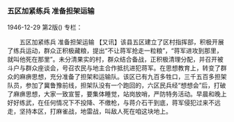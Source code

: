 ### 五区加紧练兵  准备担架运输

1946-12-29
第2版()
专栏：

　　五区加紧练兵
    准备担架运输
    【又讯】该县五区建立了区村指挥部，积极开展了练兵运动，群众正积极藏粮，提出“不让蒋军抢走一粒粮”，“蒋军进攻到那里，就叫他死在那里”。未分清果实的村，群众结合备战，正积极清理分配，并召开被斗户与群众座谈会，号召农民与地主合作抵抗进犯蒋军。在思想教育上，转变了群众的麻痹思想，充分准备了担架和运输队。该区已有九百多牲口，三千五百多担架队员，参加了冀鲁豫前线，担架队没有一个跑回的，六区民兵经“想想会”后，打破了麻痹思想，大家一致宣誓，要集体睡觉，站岗放哨，严防特务活动。早晨和晚上好好练武，在任何情况下不投降、不缴枪，与蒋介石干到底，蒋军侵犯过来不远走，坚持本区，打麻雀战，地雷战，叫敌人死在咱这块地上。
